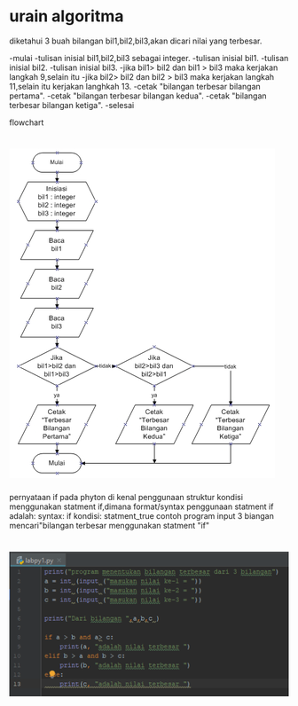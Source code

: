 


# urain algoritma
diketahui 3 buah bilangan bil1,bil2,bil3,akan dicari nilai yang terbesar.

-mulai
-tulisan inisial bil1,bil2,bil3 sebagai integer.
-tulisan inisial bil1.
-tulisan inisial bil2.
-tulisan inisial bil3.
-jika bil1> bil2 dan bil1 > bil3 maka kerjakan langkah 9,selain itu
-jika bil2> bil2 dan bil2 > bil3 maka kerjakan langkah 11,selain itu kerjakan langhkah 13.
-cetak "bilangan terbesar bilangan pertama".
-cetak "bilangan terbesar bilangan kedua".
-cetak "bilangan terbesar bilangan ketiga".
-selesai 

flowchart
# ![GitHub Logo](flowchart.jpg)

pernyataan if
pada phyton di kenal penggunaan struktur kondisi menggunakan statment if,dimana format/syntax penggunaan statment if adalah:
syntax:
if kondisi:
		statment_true
contoh program input 3 biangan mencari"bilangan terbesar menggunakan statment "if"
# ![GitHub Logo](1.png) <h2>
